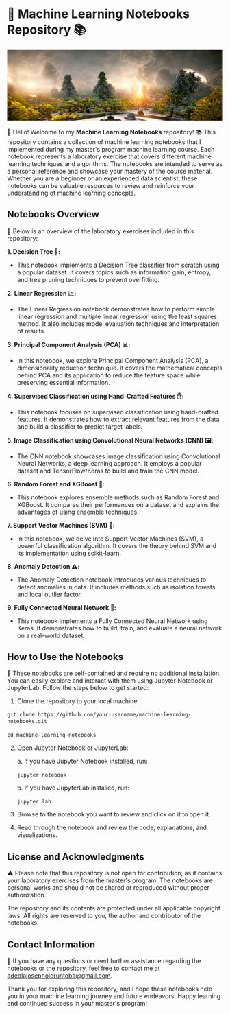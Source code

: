 # 🚀 Machine Learning Notebooks Repository 📚

<!-- Add Banner Image -->
![Machine Learning Notebooks](images/3.jpg)

<!-- ## Introduction -->

👋 Hello! Welcome to my **Machine Learning Notebooks** repository! 📚 This repository contains a collection of machine learning notebooks that I implemented during my master's program machine learning course. Each notebook represents a laboratory exercise that covers different machine learning techniques and algorithms. The notebooks are intended to serve as a personal reference and showcase your mastery of the course material. Whether you are a beginner or an experienced data scientist, these notebooks can be valuable resources to review and reinforce your understanding of machine learning concepts.

## Notebooks Overview

📝 Below is an overview of the laboratory exercises included in this repository:

**1. Decision Tree 🌳:**
   - This notebook implements a Decision Tree classifier from scratch using a popular dataset. It covers topics such as information gain, entropy, and tree pruning techniques to prevent overfitting.

**2. Linear Regression 📈:**
   - The Linear Regression notebook demonstrates how to perform simple linear regression and multiple linear regression using the least squares method. It also includes model evaluation techniques and interpretation of results.

**3. Principal Component Analysis (PCA) 📊:**
   - In this notebook, we explore Principal Component Analysis (PCA), a dimensionality reduction technique. It covers the mathematical concepts behind PCA and its application to reduce the feature space while preserving essential information.

**4. Supervised Classification using Hand-Crafted Features ✋:**
   - This notebook focuses on supervised classification using hand-crafted features. It demonstrates how to extract relevant features from the data and build a classifier to predict target labels.

**5. Image Classification using Convolutional Neural Networks (CNN) 🖼️:**
   - The CNN notebook showcases image classification using Convolutional Neural Networks, a deep learning approach. It employs a popular dataset and TensorFlow/Keras to build and train the CNN model.

**6. Random Forest and XGBoost 🌳:**
   - This notebook explores ensemble methods such as Random Forest and XGBoost. It compares their performances on a dataset and explains the advantages of using ensemble techniques.

**7. Support Vector Machines (SVM) 🎯:**
   - In this notebook, we delve into Support Vector Machines (SVM), a powerful classification algorithm. It covers the theory behind SVM and its implementation using scikit-learn.

**8. Anomaly Detection ⚠️:**
   - The Anomaly Detection notebook introduces various techniques to detect anomalies in data. It includes methods such as isolation forests and local outlier factor.

**9. Fully Connected Neural Network 🧠:**
   - This notebook implements a Fully Connected Neural Network using Keras. It demonstrates how to build, train, and evaluate a neural network on a real-world dataset.

## How to Use the Notebooks

🚀 These notebooks are self-contained and require no additional installation. You can easily explore and interact with them using Jupyter Notebook or JupyterLab. Follow the steps below to get started:

1. Clone the repository to your local machine:
```
git clone https://github.com/your-username/machine-learning-notebooks.git

cd machine-learning-notebooks

```
<!-- ```
cd machine-learning-notebooks
``` -->


2. Open Jupyter Notebook or JupyterLab:

   a. If you have Jupyter Notebook installed, run:
   
   ```jupyter notebook```

    b. If you have JupyterLab installed, run:

    ```jupyter lab```


3. Browse to the notebook you want to review and click on it to open it.

4. Read through the notebook and review the code, explanations, and visualizations.

## License and Acknowledgments

⚠️ Please note that this repository is not open for contribution, as it contains your laboratory exercises from the master's program. The notebooks are personal works and should not be shared or reproduced without proper authorization.

The repository and its contents are protected under all applicable copyright laws. All rights are reserved to you, the author and contributor of the notebooks.

## Contact Information

📧 If you have any questions or need further assistance regarding the notebooks or the repository, feel free to contact me at [adeolajosepholoruntoba@gmail.com](mailto:your-email@example.com).

Thank you for exploring this repository, and I hope these notebooks help you in your machine learning journey and future endeavors. Happy learning and continued success in your master's program!

<!-- ## License and Acknowledgments

Please note that this repository is not open for contribution, as it contains your laboratory exercises from the master's program. The notebooks are personal works and should not be shared or reproduced without proper authorization.

The repository and its contents are protected under all applicable copyright laws. All rights are reserved to you, the author and contributor of the notebooks.
Contact Information

If you have any questions or need further assistance regarding the notebooks or the repository, feel free to contact me at your-email@example.com.

Thank you for exploring this repository, and I hope these notebooks help you in your machine learning journey and future endeavors. Happy learning and continued success in your master's program!
 -->
